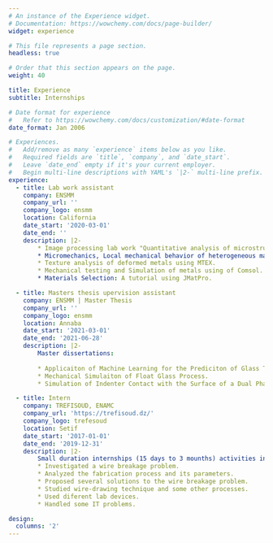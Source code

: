 ```yaml
---
# An instance of the Experience widget.
# Documentation: https://wowchemy.com/docs/page-builder/
widget: experience

# This file represents a page section.
headless: true

# Order that this section appears on the page.
weight: 40

title: Experience
subtitle: Internships

# Date format for experience
#   Refer to https://wowchemy.com/docs/customization/#date-format
date_format: Jan 2006

# Experiences.
#   Add/remove as many `experience` items below as you like.
#   Required fields are `title`, `company`, and `date_start`.
#   Leave `date_end` empty if it's your current employer.
#   Begin multi-line descriptions with YAML's `|2-` multi-line prefix.
experience:
  - title: Lab work assistant
    company: ENSMM
    company_url: ''
    company_logo: ensmm
    location: California
    date_start: '2020-03-01'
    date_end: ''
    description: |2-
        * Image processing lab work "Quantitative analysis of microstructures during phase transformations".
        * Micromechanics, Local mechanical behavior of heterogeneous materials: Application to dual phase steels.
        * Texture analysis of deformed metals using MTEX.
        * Mechanical testing and Simulation of metals using of Comsol.
        * Materials Selection: A tutorial using JMatPro.

  - title: Masters thesis upervision assistant
    company: ENSMM | Master Thesis
    company_url: ''
    company_logo: ensmm
    location: Annaba
    date_start: '2021-03-01'
    date_end: '2021-06-28'
    description: |2-
        Master dissertations:
        
        * Applicaiton of Machine Learning for the Prediciton of Glass Thickness Profile at MFG.
        * Mechanical Simulaiton of Float Glass Process.
        * Simulation of Indenter Contact with the Surface of a Dual Phase Steel in Nanoindentation Experiments.

  - title: Intern
    company: TREFISOUD, ENAMC
    company_url: 'https://trefisoud.dz/'
    company_logo: trefesoud
    location: Setif
    date_start: '2017-01-01'
    date_end: '2019-12-31'
    description: |2-
        Small duration internships (15 days to 3 mounths) activities include:
        * Investigated a wire breakage problem.
        * Analyzed the fabrication process and its parameters.
        * Proposed several solutions to the wire breakage problem.
        * Studied wire-drawing technique and some other processes.
        * Used diferent lab devices.
        * Handled some IT problems.

design:
  columns: '2'
---
```

